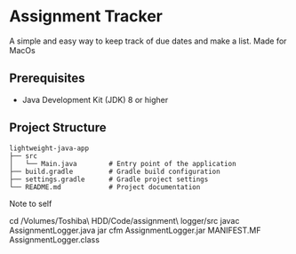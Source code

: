 # Assignment Tracker

A simple and easy way to keep track of due dates and make a list.
Made for MacOs

## Prerequisites

- Java Development Kit (JDK) 8 or higher

## Project Structure

```
lightweight-java-app
├── src
│   └── Main.java        # Entry point of the application
├── build.gradle         # Gradle build configuration
├── settings.gradle      # Gradle project settings
└── README.md            # Project documentation
```

Note to self

cd /Volumes/Toshiba\ HDD/Code/assignment\ logger/src
javac AssignmentLogger.java
jar cfm AssignmentLogger.jar MANIFEST.MF AssignmentLogger.class